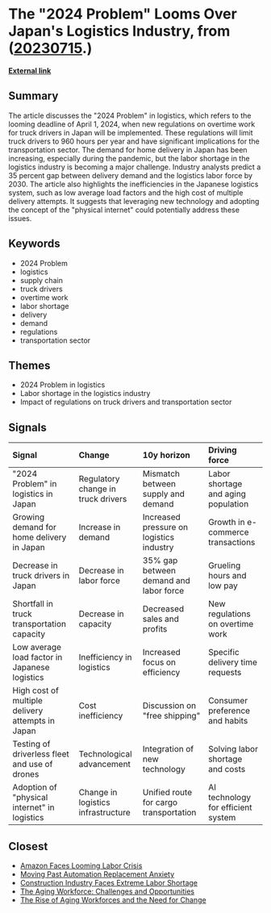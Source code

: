 # __The "2024 Problem" Looms Over Japan's Logistics Industry__, from ([20230715](https://kghosh.substack.com/p/20230715).)

__[External link](https://realgaijin.substack.com/p/the-so-called-2024-problem-in-logistics?utm_source=substack&utm_medium=email)__



## Summary

The article discusses the "2024 Problem" in logistics, which refers to the looming deadline of April 1, 2024, when new regulations on overtime work for truck drivers in Japan will be implemented. These regulations will limit truck drivers to 960 hours per year and have significant implications for the transportation sector. The demand for home delivery in Japan has been increasing, especially during the pandemic, but the labor shortage in the logistics industry is becoming a major challenge. Industry analysts predict a 35 percent gap between delivery demand and the logistics labor force by 2030. The article also highlights the inefficiencies in the Japanese logistics system, such as low average load factors and the high cost of multiple delivery attempts. It suggests that leveraging new technology and adopting the concept of the "physical internet" could potentially address these issues.

## Keywords

* 2024 Problem
* logistics
* supply chain
* truck drivers
* overtime work
* labor shortage
* delivery
* demand
* regulations
* transportation sector

## Themes

* 2024 Problem in logistics
* Labor shortage in the logistics industry
* Impact of regulations on truck drivers and transportation sector

## Signals

| Signal                                           | Change                             | 10y horizon                              | Driving force                       |
|:-------------------------------------------------|:-----------------------------------|:-----------------------------------------|:------------------------------------|
| "2024 Problem" in logistics in Japan             | Regulatory change in truck drivers | Mismatch between supply and demand       | Labor shortage and aging population |
| Growing demand for home delivery in Japan        | Increase in demand                 | Increased pressure on logistics industry | Growth in e-commerce transactions   |
| Decrease in truck drivers in Japan               | Decrease in labor force            | 35% gap between demand and labor force   | Grueling hours and low pay          |
| Shortfall in truck transportation capacity       | Decrease in capacity               | Decreased sales and profits              | New regulations on overtime work    |
| Low average load factor in Japanese logistics    | Inefficiency in logistics          | Increased focus on efficiency            | Specific delivery time requests     |
| High cost of multiple delivery attempts in Japan | Cost inefficiency                  | Discussion on "free shipping"            | Consumer preference and habits      |
| Testing of driverless fleet and use of drones    | Technological advancement          | Integration of new technology            | Solving labor shortage and costs    |
| Adoption of "physical internet" in logistics     | Change in logistics infrastructure | Unified route for cargo transportation   | AI technology for efficient system  |

## Closest

* [Amazon Faces Looming Labor Crisis](c6976594b0abef17450d34b444880a13)
* [Moving Past Automation Replacement Anxiety](7e84b45a4f5f2bdecec14572bc5fe323)
* [Construction Industry Faces Extreme Labor Shortage](9439e069670182ab70d681f007704c33)
* [The Aging Workforce: Challenges and Opportunities](ffd6ef9c04575c57dac84a44bf3c2474)
* [The Rise of Aging Workforces and the Need for Change](73f1352a504ec78d7c92fa6f9b7c6922)